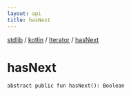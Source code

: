 ```yaml
---
layout: api
title: hasNext
---
```

[stdlib](../../index.md) / [kotlin](../index.md) / [Iterator](index.md) / [hasNext](hasNext.md)

# hasNext

```
abstract public fun hasNext(): Boolean
```
